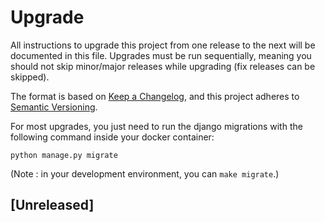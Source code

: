 # Upgrade

All instructions to upgrade this project from one release to the next will be
documented in this file. Upgrades must be run sequentially, meaning you should
not skip minor/major releases while upgrading (fix releases can be skipped).

The format is based on [Keep a Changelog](https://keepachangelog.com/en/1.0.0/),
and this project adheres to [Semantic Versioning](https://semver.org/spec/v2.0.0.html).

For most upgrades, you just need to run the django migrations with
the following command inside your docker container:

`python manage.py migrate`

(Note : in your development environment, you can `make migrate`.)

## [Unreleased]
